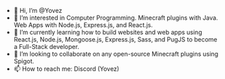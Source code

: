 - 👋 Hi, I’m @Yovez
- 👀 I’m interested in Computer Programming. Minecraft plugins with Java. Web Apps with Node.js, Express.js, and React.js.
- 🌱 I’m currently learning how to build websites and web apps using React.js, Node.js, Mongoose.js, Express.js, Sass, and PugJS to become a Full-Stack developer.
- 💞️ I’m looking to collaborate on any open-source Minecraft plugins using Spigot.
- 📫 How to reach me: Discord (Yovez)
